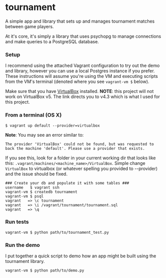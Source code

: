 # tournament
A simple app and library that sets up and manages tournament matches between game players.

At it's core, it's simply a library that uses psychopg to manage connections and make queries to a PostgreSQL database. 

### Setup

I recommend using the attached Vagrant configuration to try out the demo and library, however you can use a local Postgres instance if you prefer. These instructions will assume you're using the VM and executing scripts from the VM's terminal (denoted where you see `vagrant-vm $` below).

Make sure that you have [VirtualBox](https://www.virtualbox.org/wiki/Download_Old_Builds) installed. **NOTE**: this project will not work on VirtualBox v5. The link directs you to v4.3 which is what I used for this project.

### From a terminal (OS X)

```
$ vagrant up default --provider=virtualbox
```

**Note**: You may see an error similar to:

```
The provider 'VirtualBox' could not be found, but was requested to
back the machine 'default'. Please use a provider that exists.
```

If you see this, look for a folder in your current working dir that looks like this: ```.vagrant/machines/<machine_name>/VirtualBox```. Simple change ```VirtualBox``` to virtualbox (or whatever spelling you provided to --provider) and the issue should be fixed.

```
### Create your db and populate it with some tables ###
username   $ vagrant ssh 
vagrant-vm $ createdb tournament
vagrant-vm $ psql
vagrant   => \c tournament
vagrant   => \i /vagrant/tournament/tournament.sql
vagrant   => \q
```

### Run tests

```
vagrant-vm $ python path/to/tournament_test.py
```

### Run the demo

I put together a quick script to demo how an app might be built using the tournament library.

```
vagrant-vm $ python path/to/demo.py
```
